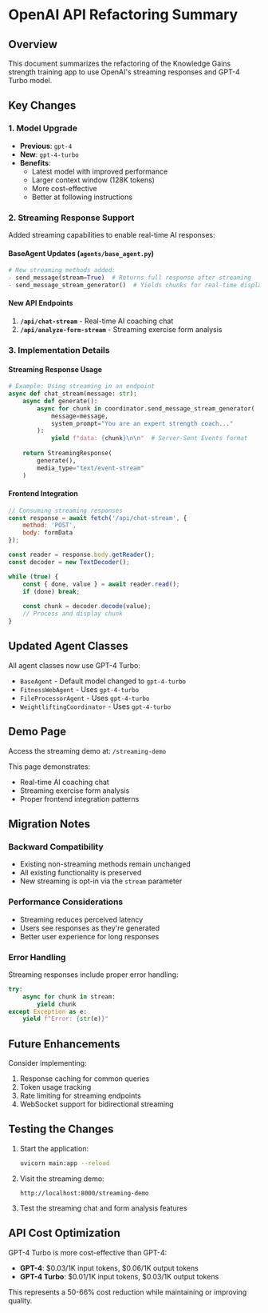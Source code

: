 # OpenAI API Refactoring Summary

## Overview
This document summarizes the refactoring of the Knowledge Gains strength training app to use OpenAI's streaming responses and GPT-4 Turbo model.

## Key Changes

### 1. Model Upgrade
- **Previous**: `gpt-4`
- **New**: `gpt-4-turbo`
- **Benefits**: 
  - Latest model with improved performance
  - Larger context window (128K tokens)
  - More cost-effective
  - Better at following instructions

### 2. Streaming Response Support
Added streaming capabilities to enable real-time AI responses:

#### BaseAgent Updates (`agents/base_agent.py`)
```python
# New streaming methods added:
- send_message(stream=True)  # Returns full response after streaming
- send_message_stream_generator()  # Yields chunks for real-time display
```

#### New API Endpoints
1. **`/api/chat-stream`** - Real-time AI coaching chat
2. **`/api/analyze-form-stream`** - Streaming exercise form analysis

### 3. Implementation Details

#### Streaming Response Usage
```python
# Example: Using streaming in an endpoint
async def chat_stream(message: str):
    async def generate():
        async for chunk in coordinator.send_message_stream_generator(
            message=message,
            system_prompt="You are an expert strength coach..."
        ):
            yield f"data: {chunk}\n\n"  # Server-Sent Events format
    
    return StreamingResponse(
        generate(),
        media_type="text/event-stream"
    )
```

#### Frontend Integration
```javascript
// Consuming streaming responses
const response = await fetch('/api/chat-stream', {
    method: 'POST',
    body: formData
});

const reader = response.body.getReader();
const decoder = new TextDecoder();

while (true) {
    const { done, value } = await reader.read();
    if (done) break;
    
    const chunk = decoder.decode(value);
    // Process and display chunk
}
```

## Updated Agent Classes
All agent classes now use GPT-4 Turbo:
- `BaseAgent` - Default model changed to `gpt-4-turbo`
- `FitnessWebAgent` - Uses `gpt-4-turbo`
- `FileProcessorAgent` - Uses `gpt-4-turbo`
- `WeightliftingCoordinator` - Uses `gpt-4-turbo`

## Demo Page
Access the streaming demo at: `/streaming-demo`

This page demonstrates:
- Real-time AI coaching chat
- Streaming exercise form analysis
- Proper frontend integration patterns

## Migration Notes

### Backward Compatibility
- Existing non-streaming methods remain unchanged
- All existing functionality is preserved
- New streaming is opt-in via the `stream` parameter

### Performance Considerations
- Streaming reduces perceived latency
- Users see responses as they're generated
- Better user experience for long responses

### Error Handling
Streaming responses include proper error handling:
```python
try:
    async for chunk in stream:
        yield chunk
except Exception as e:
    yield f"Error: {str(e)}"
```

## Future Enhancements
Consider implementing:
1. Response caching for common queries
2. Token usage tracking
3. Rate limiting for streaming endpoints
4. WebSocket support for bidirectional streaming

## Testing the Changes

1. Start the application:
   ```bash
   uvicorn main:app --reload
   ```

2. Visit the streaming demo:
   ```
   http://localhost:8000/streaming-demo
   ```

3. Test the streaming chat and form analysis features

## API Cost Optimization
GPT-4 Turbo is more cost-effective than GPT-4:
- **GPT-4**: $0.03/1K input tokens, $0.06/1K output tokens
- **GPT-4 Turbo**: $0.01/1K input tokens, $0.03/1K output tokens

This represents a 50-66% cost reduction while maintaining or improving quality.